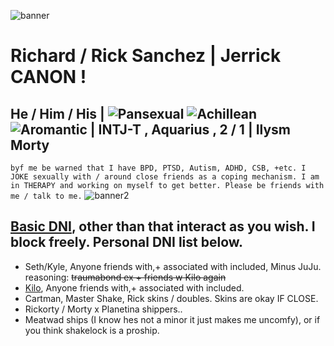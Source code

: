  ![banner](https://media.discordapp.net/attachments/1319074753880788995/1319550919347798047/Untitled3_20241219232312.png?ex=67665f0f&is=67650d8f&hm=7eccfe6c3e8cfaf5b31b3b4bec13690c6e75d4af68d488d1e5e33890caf9cd22&=&format=webp&quality=lossless&width=920&height=517) 
  # Richard / Rick Sanchez | Jerrick CANON !

  ## He / Him / His   |   ![Pansexual](https://media.discordapp.net/attachments/1319074753880788995/1319106863173730394/pansexual-3-stripes-21-pxx.png?ex=67661300&is=6764c180&hm=2e18af061704b6faf6694c0dff672605a0ab9bfbc2a6ea75700e46d03f111851&=&format=webp&quality=lossless&width=26&height=26) ![Achillean](https://media.discordapp.net/attachments/1319074753880788995/1319106863521861673/achillean-3-stripes-20-px.png?ex=67661300&is=6764c180&hm=ad401d0a6bef4a4fd4a6f63e1dd8144f474116817dbc34c0801ea5a23b30a11c&=&format=webp&quality=lossless&width=25&height=25) ![Aromantic](https://media.discordapp.net/attachments/1319074753880788995/1319106863744417873/aromantic-5-stripes-20-px.png?ex=67661300&is=6764c180&hm=125e580bea9047d62a9efa0025b0e9641e70945bc57691ad9c437c8e685557a9&=&format=webp&quality=lossless&width=25&height=25)  | INTJ-T , Aquarius , 2 / 1 | Ilysm Morty
`byf me be warned that I have BPD, PTSD, Autism, ADHD, CSB, +etc. I JOKE sexually with / around close friends as a coping mechanism. I am in THERAPY and working on myself to get better. Please be friends with me / talk to me.`
![banner2](https://media.discordapp.net/attachments/1319074753880788995/1319550919993593926/Untitled3_20241219232248.png?ex=67665f0f&is=67650d8f&hm=87ed78e436e985f2084351ffe2410a7f8130589bbbfd6d8f7c67b0234cf28cb6&=&format=webp&quality=lossless&width=920&height=517)
## [Basic DNI](https://listography.com/dontinteract), other than that interact as you wish. I block freely. Personal DNI list below.
- Seth/Kyle, Anyone friends with,+ associated with included, Minus JuJu. reasoning: ~~traumabond ex + friends w Kilo again~~
- [Kilo](https://docs.google.com/document/d/1sbPk6Lbz1WlNXDhX_iy1KCiK76hT8tJYvRlX5CgWKUA/edit?tab=t.0), Anyone friends with,+ associated with included.
- Cartman, Master Shake, Rick skins / doubles. Skins are okay IF CLOSE.
- Rickorty / Morty x Planetina shippers..
- Meatwad ships (I know hes not a minor it just makes me uncomfy), or if you think shakelock is a proship.
